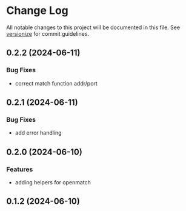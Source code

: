# Change Log

All notable changes to this project will be documented in this file. See [versionize](https://github.com/versionize/versionize) for commit guidelines.

<a name="0.2.2"></a>
## 0.2.2 (2024-06-11)

### Bug Fixes

* correct match function addr/port

<a name="0.2.1"></a>
## 0.2.1 (2024-06-11)

### Bug Fixes

* add error handling

<a name="0.2.0"></a>
## 0.2.0 (2024-06-10)

### Features

* adding helpers for openmatch

<a name="0.1.2"></a>
## 0.1.2 (2024-06-10)

